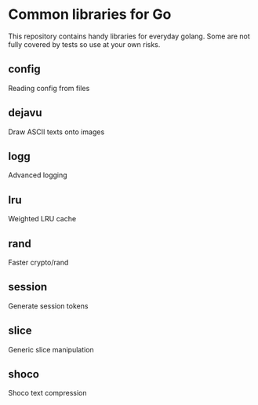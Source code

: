 # Common libraries for Go

This repository contains handy libraries for everyday golang. Some are not fully covered by tests so use at your own risks.

## config
Reading config from files

## dejavu
Draw ASCII texts onto images

## logg
Advanced logging

## lru
Weighted LRU cache

## rand
Faster crypto/rand

## session
Generate session tokens

## slice
Generic slice manipulation

## shoco
Shoco text compression